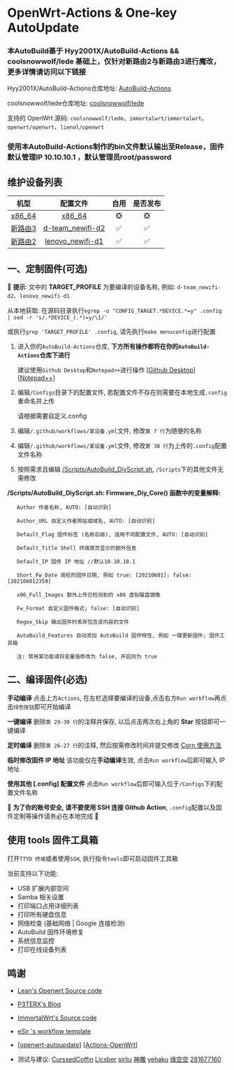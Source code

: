 # OpenWrt-Actions & One-key AutoUpdate

### 本AutoBuild基于 Hyy2001X/AutoBuild-Actions && coolsnowwolf/lede 基础上，仅针对新路由2与新路由3进行魔改，更多详情请访问以下链接

Hyy2001X/AutoBuild-Actions仓库地址: [AutoBuild-Actions](https://github.com/Hyy2001X/AutoBuild-Actions)

coolsnowwolf/lede仓库地址: [coolsnowwolf/lede](https://github.com/coolsnowwolf/lede)

支持的 OpenWrt 源码: `coolsnowwolf/lede`、`immortalwrt/immortalwrt`、`openwrt/openwrt`、`lienol/openwrt`

### 使用本AutoBuild-Actions制作的bin文件默认输出至Release，固件默认管理IP 10.10.10.1 ，默认管理员root/password

## 维护设备列表

| 机型 | 配置文件 | 自用 | 是否发布 |
| :----: | :----: | :----: | :----: |
| [x86_64](./.github/workflows/AutoBuild-x86_64.yml) | [x86_64](./Configs/x86_64) | ❎ | ❎ |
| [新路由3](./.github/workflows/AutoBuild-d-team_newifi-d2.yml) | [d-team_newifi-d2](./Configs/d-team_newifi-d2) | ✅ | ✅ |
| [新路由2](./.github/workflows/AutoBuild-lenovo_newifi-d1.yml) | [lenovo_newifi-d1](./Configs/lenovo_newifi-d1) | ✅ | ✅ |

## 一、定制固件(可选)

   🎈 **提示**: 文中的 **TARGET_PROFILE** 为要编译的设备名称, 例如: `d-team_newifi-d2`、`lenovo_newifi-d1`

   从本地获取: 在源码目录执行`egrep -o "CONFIG_TARGET.*DEVICE.*=y" .config | sed -r 's/.*DEVICE_(.*)=y/\1/'`
   
   或执行`grep 'TARGET_PROFILE' .config`, 请先执行`make menuconfig`进行配置

1. 进入你的`AutoBuild-Actions`仓库, **下方所有操作都将在你的`AutoBuild-Actions`仓库下进行**

   建议使用`Github Desktop`和`Notepad++`进行操作 [[Github Desktop](https://desktop.github.com/)] [[Notepad++](https://notepad-plus-plus.org/downloads/)]

2. 编辑`/Configs`目录下的配置文件, 若配置文件不存在则需要在本地生成`.config`重命名并上传

   请根据需要自定义.config

3. 编辑`/.github/workflows/某设备.yml`文件, 修改`第 7 行`为随便的名称

4. 编辑`/.github/workflows/某设备.yml`文件, 修改`第 38 行`为上传的`.config`配置文件名称

5. 按照需求且编辑 [/Scripts/AutoBuild_DiyScript.sh](./Scripts/AutoBuild_DiyScript.sh), `/Scripts`下的其他文件无需修改

**/Scripts/AutoBuild_DiyScript.sh: Firmware_Diy_Core() 函数中的变量解释:**
```
   Author 作者名称, AUTO: [自动识别]
   
   Author_URL 自定义作者网站或域名, AUTO: [自动识别]

   Default_Flag 固件标签 (名称后缀), 适用不同配置文件, AUTO: [自动识别]

   Default_Title Shell 终端首页显示的额外信息

   Default_IP 固件 IP 地址 //默认10.10.10.1

   Short_Fw_Date 简短的固件日期, 例如 true: [20210601]; false: [202106012359]

   x86_Full_Images 额外上传已检测到的 x86 虚拟磁盘镜像
   
   Fw_Format 自定义固件格式; false: [自动识别]

   Regex_Skip 输出固件时丢弃包含该内容的文件

   AutoBuild_Features 自动添加 AutoBuild 固件特性, 例如 一键更新固件; 固件工具箱

   注: 禁用某功能请将变量值修改为 false, 开启则为 true

```

## 二、编译固件(必选)

   **手动编译** 点击上方`Actions`, 在左栏选择要编译的设备,点击右方`Run workflow`再点击`绿色按钮`即可开始编译

   **一键编译** 删除`第 29-30 行`的注释并保存, 以后点击两次右上角的 **Star** 按钮即可一键编译

   **定时编译** 删除`第 26-27 行`的注释, 然后按需修改时间并提交修改 [Corn 使用方法](https://www.runoob.com/w3cnote/linux-crontab-tasks.html)

   **临时修改固件 IP 地址** 该功能仅在**手动编译**生效, 点击`Run workflow`后即可输入 IP 地址
   
   **使用其他 [.config] 配置文件** 点击`Run workflow`后即可输入位于`/Configs`下的配置文件名称

   🔔 **为了你的账号安全, 请不要使用 SSH 连接 Github Action**, `.config`配置以及固件定制等操作请务必在本地完成 🔔


## 使用 tools 固件工具箱

   打开`TTYD 终端`或者使用`SSH`, 执行指令`tools`即可启动固件工具箱

   当前支持以下功能:

   - USB 扩展内部空间
   - Samba 相关设置
   - 打印端口占用详细列表
   - 打印所有硬盘信息
   - 网络检查 (基础网络 | Google 连接检测)
   - AutoBuild 固件环境修复
   - 系统信息监控
   - 打印在线设备列表

## 鸣谢

   - [Lean's Openwrt Source code](https://github.com/coolsnowwolf/lede)

   - [P3TERX's Blog](https://p3terx.com/archives/build-openwrt-with-github-actions.html)

   - [ImmortalWrt's Source code](https://github.com/immortalwrt)

   - [eSir 's workflow template](https://github.com/esirplayground/AutoBuild-OpenWrt/blob/master/.github/workflows/Build_OP_x86_64.yml)
   
   - [[openwrt-autoupdate](https://github.com/mab-wien/openwrt-autoupdate)] [[Actions-OpenWrt](https://github.com/P3TERX/Actions-OpenWrt)]

   - 测试与建议: [CurssedCoffin](https://github.com/CurssedCoffin) [Licsber](https://github.com/Licsber) [sirliu](https://github.com/sirliu) [神雕](https://github.com/teasiu) [yehaku](https://www.right.com.cn/forum/space-uid-28062.html) [缘空空](https://github.com/NaiHeKK) [281677160](https://github.com/281677160)
